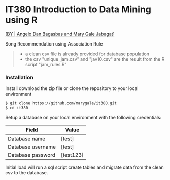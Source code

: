# IT380 Introduction to Data Mining using R

[[BY | Angelo Dan Bagasbas and Mary Gale Jabagat]](https://nodesource.com/products/nsolid)

Song Recommendation using Association Rule

> - a clean csv file is already provided for database population
> - the csv "unique_jam.csv" and "jav10.csv" are the result from the R script "jam_rules.R"


### Installation

Install download the zip file or clone the repository to your local environment

```sh
$ git clone https://github.com/marygale/it380.git
$ cd it380
```

Setup a database on your local environment with the following credentials:

|Field  | Value|
| ------ | ------ |
| Database name | [test] |
| Database username | [test] |
| Database password | [test123] |

Initial load will run a sql script create tables and migrate data from the clean csv to the database.
